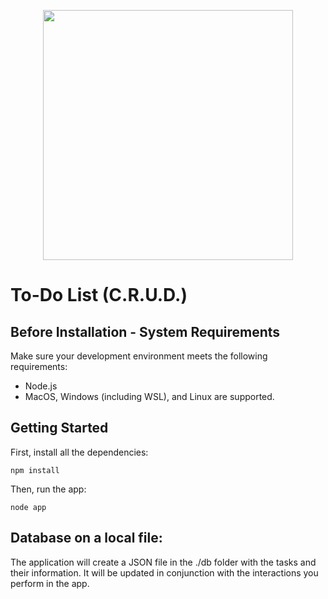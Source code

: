 <p align="center"><img src="https://i.imgur.com/RCHk6eV.png" width="400"></p>

# To-Do List (C.R.U.D.)

## Before Installation - System Requirements

Make sure your development environment meets the following requirements:

 - Node.js
 - MacOS, Windows (including WSL), and Linux are supported.

## Getting Started

First, install all the  dependencies:

```
npm install
```

Then, run the app:

```
node app
```

## Database on a local file:
The application will create a JSON file in the ./db folder with the tasks and their information. It will be updated in conjunction with the interactions you perform in the app.
